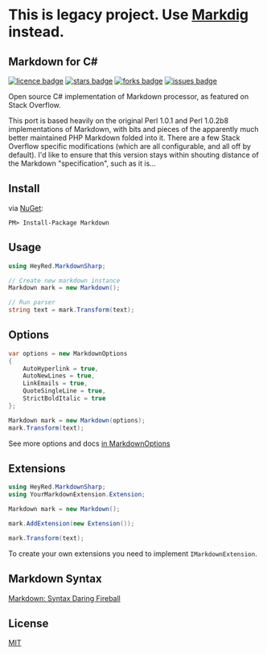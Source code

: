 # This is legacy project. Use [Markdig](https://github.com/lunet-io/markdig) instead.

Markdown for C#
---------------
[![licence badge]][licence]
[![stars badge]][stars]
[![forks badge]][forks]
[![issues badge]][issues]

[licence badge]:https://img.shields.io/badge/license-MIT-blue.svg
[stars badge]:https://img.shields.io/github/stars/hey-red/Markdown.svg
[forks badge]:https://img.shields.io/github/forks/hey-red/Markdown.svg
[issues badge]:https://img.shields.io/github/issues/hey-red/Markdown.svg

[licence]:https://github.com/hey-red/Markdown/blob/master/LICENSE.md
[stars]:https://github.com/hey-red/Markdown/stargazers
[forks]:https://github.com/hey-red/Markdown/network
[issues]:https://github.com/hey-red/Markdown/issues

Open source C# implementation of Markdown processor, as featured on Stack Overflow.

This port is based heavily on the original Perl 1.0.1 and Perl 1.0.2b8 implementations of Markdown, with bits and pieces of the apparently much better maintained PHP Markdown folded into it. There are a few Stack Overflow specific modifications (which are all configurable, and all off by default). I'd like to ensure that this version stays within shouting distance of the Markdown "specification", such as it is...

## Install
via [NuGet](https://www.nuget.org/packages/Markdown):
```
PM> Install-Package Markdown
```

## Usage
```C#
using HeyRed.MarkdownSharp;

// Create new markdown instance
Markdown mark = new Markdown();

// Run parser
string text = mark.Transform(text);
```

## Options
```C#
var options = new MarkdownOptions 
{
    AutoHyperlink = true,
    AutoNewLines = true,
    LinkEmails = true,
    QuoteSingleLine = true,
    StrictBoldItalic = true
};

Markdown mark = new Markdown(options);
mark.Transform(text);
```
See more options and docs [in MarkdownOptions](src/Markdown/MarkdownOptions.cs)

## Extensions
```C#
using HeyRed.MarkdownSharp;
using YourMarkdownExtension.Extension;

Markdown mark = new Markdown();

mark.AddExtension(new Extension());

mark.Transform(text);
```

To create your own extensions you need to implement ```IMarkdownExtension```.

## Markdown Syntax
[Markdown: Syntax Daring Fireball](https://daringfireball.net/projects/markdown/syntax)

## License
[MIT](LICENSE)
